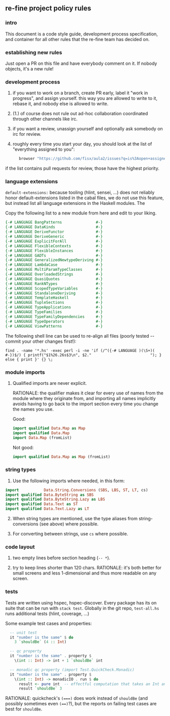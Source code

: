 
## re-fine project policy rules

### intro

This document is a code style guide, development process
specification, and container for all other rules that the re-fine team
has decided on.


### establishing new rules

Just open a PR on this file and have everybody comment on it.  If
nobody objects, it's a new rule!


### development process

1. if you want to work on a branch, create PR early, label it "work in
   progress", and assign yourself.  this way you are allowed to write
   to it, rebase it, and nobody else is allowed to write.

2. (1.) of course does not rule out ad-hoc collaboration coordinated
   through other channels like irc.

3. if you want a review, unassign yourself and optionally ask somebody
   on irc for review.

4. roughly every time you start your day, you should look at the list
   of "everything assigned to you":

```sh
      browser "https://github.com/fisx/aula2/issues?q=is%3Aopen+assignee%3A"`whoami`
```

   if the list contains pull requests for review, those have the
   highest priority.


### language extensions

`default-extensions:` because tooling (hlint, sensei, ...) does not
reliably honor default-extensions listed in the cabal files, we do not
use this feature, but instead list all language extensions in the
Haskell modules.  The

Copy the following list to a new module from here and edit to your
liking.

```haskell
{-# LANGUAGE BangPatterns               #-}
{-# LANGUAGE DataKinds                  #-}
{-# LANGUAGE DeriveFunctor              #-}
{-# LANGUAGE DeriveGeneric              #-}
{-# LANGUAGE ExplicitForAll             #-}
{-# LANGUAGE FlexibleContexts           #-}
{-# LANGUAGE FlexibleInstances          #-}
{-# LANGUAGE GADTs                      #-}
{-# LANGUAGE GeneralizedNewtypeDeriving #-}
{-# LANGUAGE LambdaCase                 #-}
{-# LANGUAGE MultiParamTypeClasses      #-}
{-# LANGUAGE OverloadedStrings          #-}
{-# LANGUAGE QuasiQuotes                #-}
{-# LANGUAGE RankNTypes                 #-}
{-# LANGUAGE ScopedTypeVariables        #-}
{-# LANGUAGE StandaloneDeriving         #-}
{-# LANGUAGE TemplateHaskell            #-}
{-# LANGUAGE TupleSections              #-}
{-# LANGUAGE TypeApplications           #-}
{-# LANGUAGE TypeFamilies               #-}
{-# LANGUAGE TypeFamilyDependencies     #-}
{-# LANGUAGE TypeOperators              #-}
{-# LANGUAGE ViewPatterns               #-}
```

The following shell line can be used to re-align all files (poorly
tested -- commit your other changes first!):

```shell
find . -name '*.hs' -exec perl -i -ne 'if (/^({-# LANGUAGE )(\S+)( #-})$/) { printf("$1%26.26s$3\n", $2."                          "); } else { print }' {} \;
```


### module imports

1. Qualified imports are never explicit.

   RATIONALE: the qualifier makes it clear for every use of names from
   the module where they originate from, and importing all names
   implicitly avoids having to go back to the import section every
   time you change the names you use.

   Good:

   ```haskell
   import qualified Data.Map as Map
   import qualified Data.Map
   import Data.Map (fromList)
   ```

   Not good:

   ```haskell
   import qualified Data.Map as Map (fromList)
   ```


### string types

1. Use the following imports where needed, in this form:

```haskell
import           Data.String.Conversions (SBS, LBS, ST, LT, cs)
import qualified Data.ByteString as SBS
import qualified Data.ByteString.Lazy as LBS
import qualified Data.Text as ST
import qualified Data.Text.Lazy as LT
```

2. When string types are mentioned, use the type aliases from
   string-conversions (see above) where possible.

3. For converting between strings, use `cs` where possible.


### code layout

1. two empty lines before section heading (`-- *`).

2. try to keep lines shorter than 120 chars.
   RATIONALE: it's both better for small screens and less 1-dimensional and thus more readable on any screen.


### tests

Tests are written using hspec, hspec-discover.  Every package has its
on suite that can be run with `stack test`.  Globally in the git repo,
`test-all.hs` runs additional tests (hlint, coverage, ...)

Some example test cases and properties:

```haskell
  -- unit test
  it "number is the same" $ do
    3 `shouldBe` (4 :: Int)

  -- qc property
  it "number is the same" . property $
    \(int :: Int) -> int + 1 `shouldBe` int

  -- monadic qc property (import Test.QuickCheck.Monadic)
  it "number is the same" . property $
    \(int :: Int) -> monadicIO . run $ do
      result <- pure int  -- effectful computation that takes an Int and yields an Int.
      result `shouldBe` 3
```

RATIONALE: quickcheck's `(===)` does work instead of `shouldBe` (and
possibly sometimes even `(==)`?), but the reports on failing test
cases are best for `shouldBe`.
